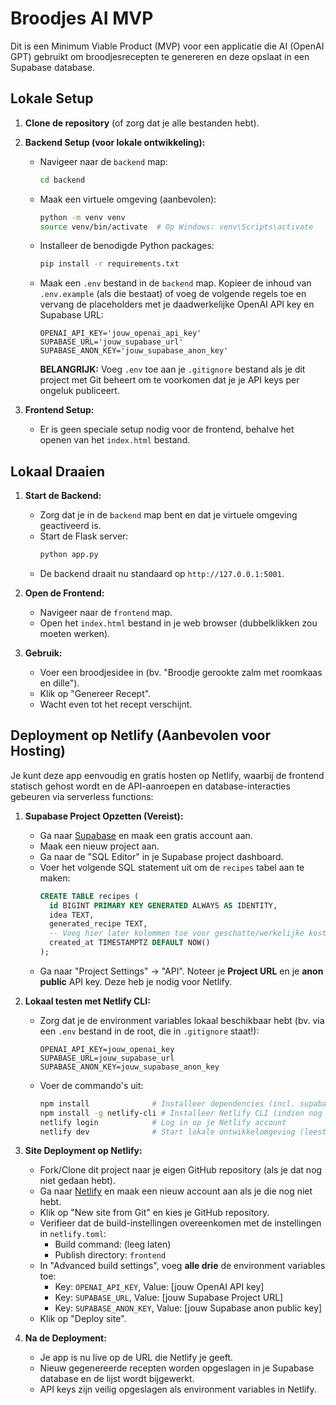 # Broodjes AI MVP

Dit is een Minimum Viable Product (MVP) voor een applicatie die AI (OpenAI GPT) gebruikt om broodjesrecepten te genereren en deze opslaat in een Supabase database.

## Lokale Setup

1.  **Clone de repository** (of zorg dat je alle bestanden hebt).

2.  **Backend Setup (voor lokale ontwikkeling):**
    *   Navigeer naar de `backend` map:
        ```bash
        cd backend
        ```
    *   Maak een virtuele omgeving (aanbevolen):
        ```bash
        python -m venv venv
        source venv/bin/activate  # Op Windows: venv\Scripts\activate
        ```
    *   Installeer de benodigde Python packages:
        ```bash
        pip install -r requirements.txt
        ```
    *   Maak een `.env` bestand in de `backend` map. Kopieer de inhoud van `.env.example` (als die bestaat) of voeg de volgende regels toe en vervang de placeholders met je daadwerkelijke OpenAI API key en Supabase URL:
        ```
        OPENAI_API_KEY='jouw_openai_api_key'
        SUPABASE_URL='jouw_supabase_url'
        SUPABASE_ANON_KEY='jouw_supabase_anon_key'
        ```
        **BELANGRIJK:** Voeg `.env` toe aan je `.gitignore` bestand als je dit project met Git beheert om te voorkomen dat je je API keys per ongeluk publiceert.

3.  **Frontend Setup:**
    *   Er is geen speciale setup nodig voor de frontend, behalve het openen van het `index.html` bestand.

## Lokaal Draaien

1.  **Start de Backend:**
    *   Zorg dat je in de `backend` map bent en dat je virtuele omgeving geactiveerd is.
    *   Start de Flask server:
        ```bash
        python app.py
        ```
    *   De backend draait nu standaard op `http://127.0.0.1:5001`.

2.  **Open de Frontend:**
    *   Navigeer naar de `frontend` map.
    *   Open het `index.html` bestand in je web browser (dubbelklikken zou moeten werken).

3.  **Gebruik:**
    *   Voer een broodjesidee in (bv. "Broodje gerookte zalm met roomkaas en dille").
    *   Klik op "Genereer Recept".
    *   Wacht even tot het recept verschijnt.

## Deployment op Netlify (Aanbevolen voor Hosting)

Je kunt deze app eenvoudig en gratis hosten op Netlify, waarbij de frontend statisch gehost wordt en de API-aanroepen en database-interacties gebeuren via serverless functions:

1.  **Supabase Project Opzetten (Vereist):**
    *   Ga naar [Supabase](https://supabase.com/) en maak een gratis account aan.
    *   Maak een nieuw project aan.
    *   Ga naar de "SQL Editor" in je Supabase project dashboard.
    *   Voer het volgende SQL statement uit om de `recipes` tabel aan te maken:
        ```sql
        CREATE TABLE recipes (
          id BIGINT PRIMARY KEY GENERATED ALWAYS AS IDENTITY,
          idea TEXT,
          generated_recipe TEXT,
          -- Voeg hier later kolommen toe voor geschatte/werkelijke kosten etc.
          created_at TIMESTAMPTZ DEFAULT NOW()
        );
        ```
    *   Ga naar "Project Settings" -> "API". Noteer je **Project URL** en je **anon public** API key. Deze heb je nodig voor Netlify.

2.  **Lokaal testen met Netlify CLI:**
    *   Zorg dat je de environment variables lokaal beschikbaar hebt (bv. via een `.env` bestand in de root, die in `.gitignore` staat!):
        ```
        OPENAI_API_KEY=jouw_openai_key
        SUPABASE_URL=jouw_supabase_url
        SUPABASE_ANON_KEY=jouw_supabase_anon_key
        ```
    *   Voer de commando's uit:
        ```bash
        npm install              # Installeer dependencies (incl. supabase-js)
        npm install -g netlify-cli # Installeer Netlify CLI (indien nog niet gedaan)
        netlify login            # Log in op je Netlify account
        netlify dev              # Start lokale ontwikkelomgeving (leest .env)
        ```

3.  **Site Deployment op Netlify:**
    *   Fork/Clone dit project naar je eigen GitHub repository (als je dat nog niet gedaan hebt).
    *   Ga naar [Netlify](https://app.netlify.com/) en maak een nieuw account aan als je die nog niet hebt.
    *   Klik op "New site from Git" en kies je GitHub repository.
    *   Verifieer dat de build-instellingen overeenkomen met de instellingen in `netlify.toml`:
        *   Build command: (leeg laten)
        *   Publish directory: `frontend`
    *   In "Advanced build settings", voeg **alle drie** de environment variables toe:
        *   Key: `OPENAI_API_KEY`, Value: [jouw OpenAI API key]
        *   Key: `SUPABASE_URL`, Value: [jouw Supabase Project URL]
        *   Key: `SUPABASE_ANON_KEY`, Value: [jouw Supabase anon public key]
    *   Klik op "Deploy site".

4.  **Na de Deployment:**
    *   Je app is nu live op de URL die Netlify je geeft.
    *   Nieuw gegenereerde recepten worden opgeslagen in je Supabase database en de lijst wordt bijgewerkt.
    *   API keys zijn veilig opgeslagen als environment variables in Netlify.
